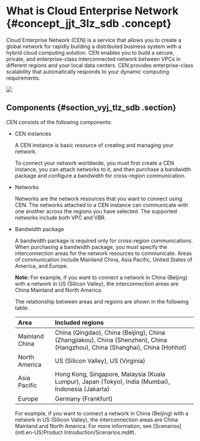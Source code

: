 # What is Cloud Enterprise Network {#concept_jjt_3lz_sdb .concept}

Cloud Enterprise Network \(CEN\) is a service that allows you to create a global network for rapidly building a distributed business system with a hybrid cloud computing solution. CEN enables you to build a secure, private, and enterprise-class interconnected network between VPCs in different regions and your local data centers. CEN provides enterprise-class scalability that automatically responds to your dynamic computing requirements.

![](http://static-aliyun-doc.oss-cn-hangzhou.aliyuncs.com/assets/img/3038/856_en-US.png)

## Components {#section_vyj_tlz_sdb .section}

CEN consists of the following components:

-   CEN instances

    A CEN instance is basic resource of creating and managing your network.

    To connect your network worldwide, you must first create a CEN instance, you can attach networks to it, and then purchase a bandwidth package and configure a bandwidth for cross-region communication.

-   Networks

    Networks are the network resources that you want to connect using CEN. The networks attached to a CEN instance can communicate with one another across the regions you have selected. The supported networks include both VPC and VBR.

-   Bandwidth package

    A bandwidth package is required only for cross-region communications. When purchasing a bandwidth package, you must specify the interconnection areas for the network resources to communicate. Areas of communication include Mainland China, Asia Pacific, United States of America, and Europe.

    **Note:** For example, if you want to connect a network in China \(Beijing\) with a network in US \(Silicon Valley\), the interconnection areas are China Mainland and North America.

    The relationship between areas and regions are shown in the following table:

    |Area|Included regions|
    |:---|:---------------|
    |Mainland China|China \(Qingdao\), China \(Beijing\), China \(Zhangjiakou\), China \(Shenzhen\), China \(Hangzhou\), China \(Shanghai\), China \(Hohhot\)|
    |North America|US \(Silicon Valley\), US \(Virginia\)|
    |Asia Pacific|Hong Kong, Singapore, Malaysia \(Kuala Lumpur\), Japan \(Tokyo\), India \(Mumbai\), Indonesia \(Jakarta\)|
    |Europe|Germany \(Frankfurt\)|

    For example, if you want to connect a network in China \(Beijing\) with a network in US \(Silicon Valley\), the interconnection areas are China Mainland and North America. For more information, see [Scenarios](intl.en-US/Product Introduction/Scenarios.md#).


